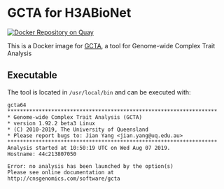 # GCTA for H3ABioNet

[![Docker Repository on Quay](https://quay.io/repository/h3abionet_org/gcta/status "Docker Repository on Quay")](https://quay.io/repository/h3abionet_org/gcta)


This is a Docker image for [GCTA](http://cnsgenomics.com/software/gcta/#Overview),
a tool for Genome-wide Complex Trait Analysis

## Executable

The tool is located in `/usr/local/bin` and can be
executed with:

```
gcta64
*******************************************************************
* Genome-wide Complex Trait Analysis (GCTA)
* version 1.92.2 beta3 Linux
* (C) 2010-2019, The University of Queensland
* Please report bugs to: Jian Yang <jian.yang@uq.edu.au>
*******************************************************************
Analysis started at 10:50:19 UTC on Wed Aug 07 2019.
Hostname: 44c213807050

Error: no analysis has been launched by the option(s)
Please see online documentation at http://cnsgenomics.com/software/gcta
```

